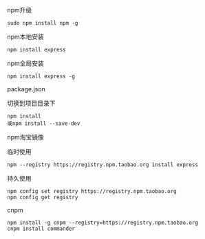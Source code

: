 npm升级

```
sudo npm install npm -g
```

npm本地安装

```
npm install express  
```

npm全局安装

```
npm install express -g
```

package.json

切换到项目目录下

```
npm install 
或npm install --save-dev
```

npm淘宝镜像

临时使用

```
npm --registry https://registry.npm.taobao.org install express
```

持久使用

```
npm config set registry https://registry.npm.taobao.org
npm config get registry
```

cnpm

```
npm install -g cnpm --registry=https://registry.npm.taobao.org
cnpm install commander
```

